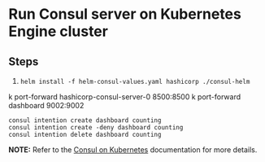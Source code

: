 # Run Consul server on Kubernetes Engine cluster

## Steps

1. ```helm install -f helm-consul-values.yaml hashicorp ./consul-helm```

k port-forward hashicorp-consul-server-0  8500:8500
k port-forward dashboard 9002:9002

```
consul intention create dashboard counting
consul intention create -deny dashboard counting
consul intention delete dashboard counting
```

**NOTE:** Refer to the [Consul on Kubernetes](https://learn.hashicorp.com/consul/kubernetes/minikube) documentation for more details.
